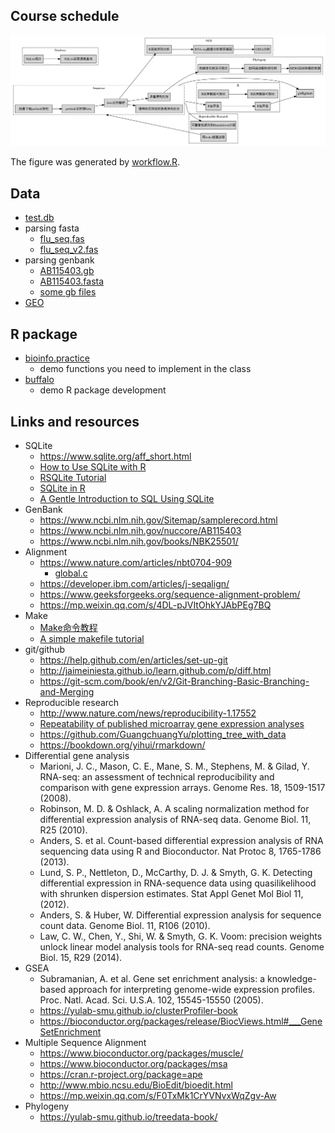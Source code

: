 ## Course schedule

![](diagram.png)

The figure was generated by [workflow.R](workflow.R).


## Data

+ [test.db](data/test.db)
+ parsing fasta
    - [flu_seq.fas](data/flu_seq.fas)
    - [flu_seq_v2.fas](data/flu_seq.fas)
+ parsing genbank
    - [AB115403.gb](data/AB115403.gb)    
    - [AB115403.fasta](data/AB115403.fasta)
    - [some gb files](data/gb)
+ [GEO](data/GEO)



## R package

+ [bioinfo.practice](bioinfo.practice)
    - demo functions you need to implement in the class
+ [buffalo](buffalo)
    - demo R package development


## Links and resources

+ SQLite
    - <https://www.sqlite.org/aff_short.html>
    - [How to Use SQLite with R](https://www.bioconductor.org/help/course-materials/2006/rforbioinformatics/labs/thurs/SQLite-R-howto.pdf) 
    - [RSQLite Tutorial](https://github.com/ysquared2/RSQLiteTutorial)
    - [SQLite in R](https://www.datacamp.com/community/tutorials/sqlite-in-r)
    - [A Gentle Introduction to SQL Using SQLite](https://a-gentle-introduction-to-sql.readthedocs.io/en/latest/)
+ GenBank 
    - <https://www.ncbi.nlm.nih.gov/Sitemap/samplerecord.html>
    - <https://www.ncbi.nlm.nih.gov/nuccore/AB115403>
    - <https://www.ncbi.nlm.nih.gov/books/NBK25501/>
+ Alignment
    - <https://www.nature.com/articles/nbt0704-909>
        - [global.c](global.c)
    - <https://developer.ibm.com/articles/j-seqalign/>
    - <https://www.geeksforgeeks.org/sequence-alignment-problem/>
    - <https://mp.weixin.qq.com/s/4DL-pJVItOhkYJAbPEg7BQ>
+ Make
    - [Make命令教程](http://www.ruanyifeng.com/blog/2015/02/make.html)
    - [A simple makefile tutorial](http://www.cs.colby.edu/maxwell/courses/tutorials/maketutor/)
+ git/github
    - <https://help.github.com/en/articles/set-up-git>
    - <http://jaimeiniesta.github.io/learn.github.com/p/diff.html>
    - <https://git-scm.com/book/en/v2/Git-Branching-Basic-Branching-and-Merging>
+ Reproducible research
    - <http://www.nature.com/news/reproducibility-1.17552>    
    - [Repeatability of published microarray gene expression analyses](https://www.ncbi.nlm.nih.gov/pubmed/19174838)
    - <https://github.com/GuangchuangYu/plotting_tree_with_data>
    - <https://bookdown.org/yihui/rmarkdown/>
+ Differential gene analysis
    - Marioni, J. C., Mason, C. E., Mane, S. M., Stephens, M. & Gilad, Y. RNA-seq: an assessment of technical reproducibility and comparison with gene expression arrays. Genome Res. 18, 1509-1517 (2008).
    - Robinson, M. D. & Oshlack, A. A scaling normalization method for differential expression analysis of RNA-seq data. Genome Biol. 11, R25 (2010).
    - Anders, S. et al. Count-based differential expression analysis of RNA sequencing data using R and Bioconductor. Nat Protoc 8, 1765-1786 (2013).
    - Lund, S. P., Nettleton, D., McCarthy, D. J. & Smyth, G. K. Detecting differential expression in RNA-sequence data using quasilikelihood with shrunken dispersion estimates. Stat Appl Genet Mol Biol 11, (2012).
    - Anders, S. & Huber, W. Differential expression analysis for sequence count data. Genome Biol. 11, R106 (2010).
    - Law, C. W., Chen, Y., Shi, W. & Smyth, G. K. Voom: precision weights unlock linear model analysis tools for RNA-seq read counts. Genome Biol. 15, R29 (2014).
+ GSEA
    - Subramanian, A. et al. Gene set enrichment analysis: a knowledge-based approach for interpreting genome-wide expression profiles. Proc. Natl. Acad. Sci. U.S.A. 102, 15545-15550 (2005).
    - <https://yulab-smu.github.io/clusterProfiler-book>
    - <https://bioconductor.org/packages/release/BiocViews.html#___GeneSetEnrichment>
+ Multiple Sequence Alignment
    - <https://www.bioconductor.org/packages/muscle/>
    - <https://www.bioconductor.org/packages/msa>
    - <https://cran.r-project.org/package=ape>
    - <http://www.mbio.ncsu.edu/BioEdit/bioedit.html>
    - <https://mp.weixin.qq.com/s/F0TxMk1CrYVNvxWqZgv-Aw>
+ Phylogeny
    - <https://yulab-smu.github.io/treedata-book/>
